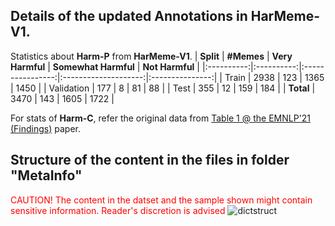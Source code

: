 ## Details of the updated Annotations in <strong>HarMeme-V1</strong>.
Statistics about <strong>Harm-P</strong> from <strong>HarMeme-V1</strong>.
|  **Split** | **#Memes** | **Very Harmful** | **Somewhat Harmful** | **Not Harmful** |
|:----------:|:----------:|:----------------:|:--------------------:|:---------------:|
|    Train   |    2938    |        123       |         1365         |       1450      |
| Validation |     177    |         8        |          81          |        88       |
|    Test    |     355    |        12        |          159         |       184       |
|  **Total** |    3470    |        143       |         1605         |       1722      |

For stats of <strong>Harm-C</strong>, refer the original data from <a href="https://aclanthology.org/2021.findings-emnlp.379.pdf">Table 1 @ the EMNLP'21 (Findings)</a> paper.


## Structure of the content in the files in folder "MetaInfo" 
<span style="color: red;">CAUTION! The content in the datset and the sample shown might contain sensitive information. Reader's discretion is advised</span>
![dictstruct](https://github.com/LCS2-IIITD/MOMENTA/assets/9869470/06d2d94c-1c8c-4ffa-96c1-dca78676ae88)
